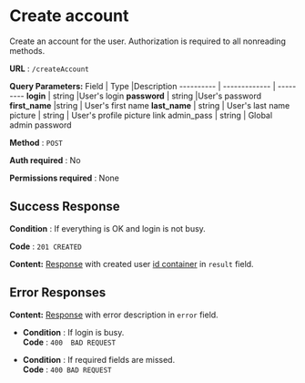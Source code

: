 # Create account

Create an account for the user. Authorization is required to all nonreading methods.

**URL** : `/createAccount`

**Query Parameters:** 
Field | Type |Description
---------- | ------------- | ---------
__login__ | string |User's login
__password__ | string |User's password
__first_name__ |string | User's first name
__last_name__ | string | User's last name
picture | string | User's profile picture link 
admin_pass | string | Global admin password

**Method** : `POST`

**Auth required** : No

**Permissions required** : None

## Success Response

**Condition** : If everything is OK and login is not busy.

**Code** : `201 CREATED`

**Content:** [Response](../types/response.md) with created user [id container](../types/idcont.md) in `result` field.



## Error Responses
**Content:** [Response](../types/response.md) with error description in `error` field.

* **Condition** : If login is busy.  
**Code** : `400  BAD REQUEST`

* **Condition** : If required fields are missed.  
**Code** : `400 BAD REQUEST`



